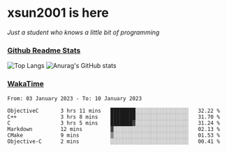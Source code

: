 # xsun2001 is here

*Just a student who knows a little bit of programming*

### [Github Readme Stats](https://github.com/anuraghazra/github-readme-stats)

![Top Langs](https://github-readme-stats.vercel.app/api/top-langs/?username=xsun2001&layout=compact&theme=radical) ![Anurag's GitHub stats](https://github-readme-stats.vercel.app/api?username=xsun2001&show_icons=true&theme=radical)

### [WakaTime](https://wakatime.com)

<!--START_SECTION:waka-->

```text
From: 03 January 2023 - To: 10 January 2023

ObjectiveC       3 hrs 11 mins   ████████░░░░░░░░░░░░░░░░░   32.22 %
C++              3 hrs 8 mins    ████████░░░░░░░░░░░░░░░░░   31.70 %
C                3 hrs 5 mins    ███████▓░░░░░░░░░░░░░░░░░   31.24 %
Markdown         12 mins         ▓░░░░░░░░░░░░░░░░░░░░░░░░   02.13 %
CMake            9 mins          ▒░░░░░░░░░░░░░░░░░░░░░░░░   01.53 %
Objective-C      2 mins          ░░░░░░░░░░░░░░░░░░░░░░░░░   00.41 %
```

<!--END_SECTION:waka-->

